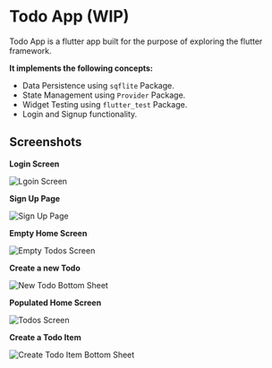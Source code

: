 # Todo App (WIP)

Todo App is a flutter app built for the purpose of exploring the flutter framework.

**It implements the following concepts:**

 - Data Persistence using `sqflite` Package.
 - State Management using `Provider` Package.
 - Widget Testing using `flutter_test` Package.
 - Login and Signup functionality.


## Screenshots

**Login Screen**


![Lgoin Screen](https://lh3.googleusercontent.com/pw/ACtC-3eB2AI_WQ_7gbtGKDJ8XUbKLsmRJ4qIrQMh46i737_MVv1CsbwmU_T7VLqmZfyzapki7CXKCTCKzRzZoovWrxHGlSSV3tIs2F1v1Vy90GQQM1tar8DvNqTTh_QoteVRqDvYrDEetN2Fm9hkzjl_fMQQ=w463-h950-no)

**Sign Up Page**


![Sign Up Page](https://lh3.googleusercontent.com/pw/ACtC-3efHP8rHZSGTLTJVQkJmRlnT3HKxGIR04R_il4KbnNf5kOLzQEx4Ie8w7xE3OtM5aUlndhN64dRrypNYgUTbMWTStwPlbVY2s8rce_na2aPjpH2JVn1If8ZSrkm6n7pC5OqE2NnN6ZSl1PXYzOaevYS=w463-h950-no)

**Empty Home Screen**


![Empty Todos Screen](https://lh3.googleusercontent.com/pw/ACtC-3fwzno6k1F4nU_0bff3aHKF7eCB8lth5kM-_lsIoxAnboUU40ywO7tRqbRukKZEyti-Qx3elhc1kBPszq_4lPwosJBFD4AdoLh3T75Un5ArdQbIoEWXvWx37wYHP9cihK2qM7Eix5D7Txj2hpe0zwiE=w463-h950-no)

**Create a new Todo**


![New Todo Bottom Sheet](https://lh3.googleusercontent.com/pw/ACtC-3fofF99v47kvoUBRAqIRwk7R7AUNiAboK4iTQSKa1ScKSMLIJl7hIj3BCBEAUBvkVNudxCtaqKbfYh--ZOporWtT594iHzXHRG-vhI5jR5Z1blr2zaYKr--m7x817vZnYFoE9ZFZuGspXlehvm-sqFX=w463-h950-no)

**Populated Home Screen**


![Todos Screen](https://lh3.googleusercontent.com/pw/ACtC-3e1r8WZnuqFd-yOJ4IG_0ejx-WZT-_KiPIuqP7yET5qxJ2wueS_gxUGCEwLRPycgRb3SNLFxVWbiORa9iHtHKmly0xW_dipKl2MdHsqdejS_OLQeDppIlybEjZDNnAN1n7j1Sa-B9QF8hrGJjHr62IX=w463-h950-no)

**Create a Todo Item**


![Create Todo Item Bottom Sheet](https://lh3.googleusercontent.com/pw/ACtC-3f0erZypOIhQbXatIxN9c9n4hcnv48WWgpgli0_ecJH-XBAlP8PGBARIC3ZpZSV6wbUQ_zK7aNcLoByFavy18FQmsUlpH8uupErUVm6OIjKBF3sB6W_STXw4bRx98pEu8PsOtSjKsmHOTM7aUPYvVsx=w463-h950-no)